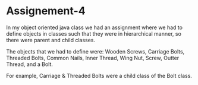 # Assignement-4
In my object oriented java class we had an assignment where we had to define objects in classes such that they were in 
hierarchical manner, so there were parent and child classes. 

The objects that we had to define were: Wooden Screws, Carriage Bolts, Threaded Bolts, Common Nails, 
                                        Inner Thread, Wing Nut, Screw, Outter Thread, and a Bolt. 
                                        
For example, Carriage & Threaded Bolts were a child class of the Bolt class. 
